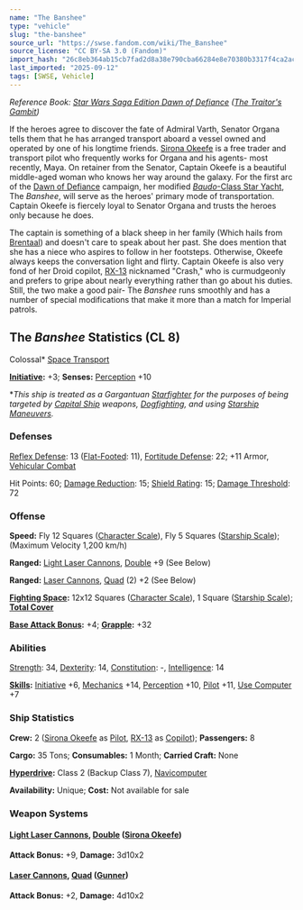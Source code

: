```yaml
---
name: "The Banshee"
type: "vehicle"
slug: "the-banshee"
source_url: "https://swse.fandom.com/wiki/The_Banshee"
source_license: "CC BY-SA 3.0 (Fandom)"
import_hash: "26c8eb364ab15cb7fad2d8a38e790cba66284e8e70380b3317f4ca2ac72a8250"
last_imported: "2025-09-12"
tags: [SWSE, Vehicle]
---
```

*Reference Book: [Star Wars Saga Edition Dawn of Defiance](https://swse.fandom.com/wiki/Star_Wars_Saga_Edition_Dawn_of_Defiance) ([The Traitor's Gambit](https://swse.fandom.com/wiki/The_Traitor's_Gambit))*

If the heroes agree to discover the fate of Admiral Varth, Senator Organa tells them that he has arranged transport aboard a vessel owned and operated by one of his longtime friends. [Sirona Okeefe](https://swse.fandom.com/wiki/Sirona_Okeefe) is a free trader and transport pilot who frequently works for Organa and his agents- most recently, Maya. On retainer from the Senator, Captain Okeefe is a beautiful middle-aged woman who knows her way around the galaxy. For the first arc of the [Dawn of Defiance](https://swse.fandom.com/wiki/Dawn_of_Defiance) campaign, her modified [*Baudo*-Class Star Yacht](https://swse.fandom.com/wiki/Baudo-Class_Star_Yacht), The *Banshee*, will serve as the heroes' primary mode of transportation. Captain Okeefe is fiercely loyal to Senator Organa and trusts the heroes only because he does.

The captain is something of a black sheep in her family (Which hails from [Brentaal](https://swse.fandom.com/wiki/Brentaal)) and doesn't care to speak about her past. She does mention that she has a niece who aspires to follow in her footsteps. Otherwise, Okeefe always keeps the conversation light and flirty. Captain Okeefe is also very fond of her Droid copilot, [RX-13](https://swse.fandom.com/wiki/RX-13) nicknamed "Crash," who is curmudgeonly and prefers to gripe about nearly everything rather than go about his duties. Still, the two make a good pair- The *Banshee* runs smoothly and has a number of special modifications that make it more than a match for Imperial patrols.

## The *Banshee* Statistics (CL 8)
Colossal* [Space Transport](https://swse.fandom.com/wiki/Space_Transport)

**[Initiative](https://swse.fandom.com/wiki/Initiative):** +3; **Senses:** [Perception](https://swse.fandom.com/wiki/Perception) +10

**This ship is treated as a Gargantuan [Starfighter](https://swse.fandom.com/wiki/Starfighter) for the purposes of being targeted by [Capital Ship](https://swse.fandom.com/wiki/Capital_Ship) weapons, [Dogfighting](https://swse.fandom.com/wiki/Dogfighting), and using [Starship Maneuvers](https://swse.fandom.com/wiki/Starship_Maneuvers).*
### Defenses
[Reflex Defense](https://swse.fandom.com/wiki/Reflex_Defense_(Vehicles)): 13 ([Flat-Footed](https://swse.fandom.com/wiki/Flat-Footed): 11), [Fortitude Defense](https://swse.fandom.com/wiki/Fortitude_Defense_(Vehicles)): 22; +11 Armor, [Vehicular Combat](https://swse.fandom.com/wiki/Vehicular_Combat)

Hit Points: 60; [Damage Reduction](https://swse.fandom.com/wiki/Damage_Reduction): 15; [Shield Rating](https://swse.fandom.com/wiki/Shield_Rating): 15; [Damage Threshold](https://swse.fandom.com/wiki/Damage_Threshold_(Vehicles)): 72
### Offense
**Speed:** Fly 12 Squares ([Character Scale](https://swse.fandom.com/wiki/Character_Scale)), Fly 5 Squares ([Starship Scale](https://swse.fandom.com/wiki/Starship_Scale)); (Maximum Velocity 1,200 km/h)

**Ranged:** [Light Laser Cannons](https://swse.fandom.com/wiki/Light_Laser_Cannons), [Double](https://swse.fandom.com/wiki/Double) +9 (See Below)

**Ranged:** [Laser Cannons](https://swse.fandom.com/wiki/Laser_Cannons), [Quad](https://swse.fandom.com/wiki/Quad) (2) +2 (See Below)

**[Fighting Space](https://swse.fandom.com/wiki/Fighting_Space):** 12x12 Squares ([Character Scale](https://swse.fandom.com/wiki/Character_Scale)), 1 Square ([Starship Scale](https://swse.fandom.com/wiki/Starship_Scale)); **[Total Cover](https://swse.fandom.com/wiki/Total_Cover)**

**[Base Attack Bonus](https://swse.fandom.com/wiki/Base_Attack_Bonus):** +4; **[Grapple](https://swse.fandom.com/wiki/Grapple):** +32
### Abilities
[Strength](https://swse.fandom.com/wiki/Strength): 34, [Dexterity](https://swse.fandom.com/wiki/Dexterity): 14, [Constitution](https://swse.fandom.com/wiki/Constitution): -, [Intelligence](https://swse.fandom.com/wiki/Intelligence): 14

**[Skills](https://swse.fandom.com/wiki/Skills):** [Initiative](https://swse.fandom.com/wiki/Initiative) +6, [Mechanics](https://swse.fandom.com/wiki/Mechanics) +14, [Perception](https://swse.fandom.com/wiki/Perception) +10, [Pilot](https://swse.fandom.com/wiki/Pilot) +11, [Use Computer](https://swse.fandom.com/wiki/Use_Computer) +7
### Ship Statistics
**Crew:** 2 ([Sirona Okeefe](https://swse.fandom.com/wiki/Sirona_Okeefe) as [Pilot](https://swse.fandom.com/wiki/Pilot_(Vehicle_Combat)), [RX-13](https://swse.fandom.com/wiki/RX-13) as [Copilot](https://swse.fandom.com/wiki/Copilot)); **Passengers:** 8

**Cargo:** 35 Tons; **Consumables:** 1 Month; **Carried Craft:** None

**[Hyperdrive](https://swse.fandom.com/wiki/Hyperdrive):** Class 2 (Backup Class 7), [Navicomputer](https://swse.fandom.com/wiki/Navicomputer)

**Availability:** Unique; **Cost:** Not available for sale
### Weapon Systems
#### **[Light Laser Cannons](https://swse.fandom.com/wiki/Light_Laser_Cannons), [Double](https://swse.fandom.com/wiki/Double) ([Sirona Okeefe](https://swse.fandom.com/wiki/Sirona_Okeefe))**
**Attack Bonus:** +9, **Damage:** 3d10x2
#### **[Laser Cannons](https://swse.fandom.com/wiki/Laser_Cannons), [Quad](https://swse.fandom.com/wiki/Quad) ([Gunner](https://swse.fandom.com/wiki/Gunner))**
**Attack Bonus:** +2, **Damage:** 4d10x2